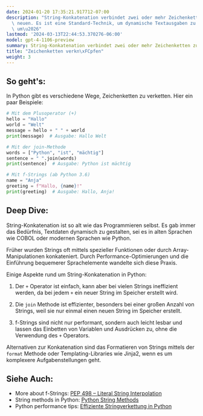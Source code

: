 ```yaml
---
date: 2024-01-20 17:35:21.917712-07:00
description: "String-Konkatenation verbindet zwei oder mehr Zeichenketten zu einer\
  \ neuen. Es ist eine Standard-Technik, um dynamische Textausgaben zu erzeugen oder\
  \ um\u2026"
lastmod: '2024-03-13T22:44:53.370276-06:00'
model: gpt-4-1106-preview
summary: String-Konkatenation verbindet zwei oder mehr Zeichenketten zu einer neuen.
title: "Zeichenketten verkn\xFCpfen"
weight: 3
---
```


## So geht's:
In Python gibt es verschiedene Wege, Zeichenketten zu verketten. Hier ein paar Beispiele:

```python
# Mit dem Plusoperator (+)
hello = "Hallo"
world = "Welt"
message = hello + " " + world
print(message)  # Ausgabe: Hallo Welt

# Mit der join-Methode
words = ["Python", "ist", "mächtig"]
sentence = " ".join(words)
print(sentence)  # Ausgabe: Python ist mächtig

# Mit f-Strings (ab Python 3.6)
name = "Anja"
greeting = f"Hallo, {name}!"
print(greeting)  # Ausgabe: Hallo, Anja!
```

## Deep Dive:
String-Konkatenation ist so alt wie das Programmieren selbst. Es gab immer das Bedürfnis, Textdaten dynamisch zu gestalten, sei es in alten Sprachen wie COBOL oder modernen Sprachen wie Python.

Früher wurden Strings oft mittels spezieller Funktionen oder durch Array-Manipulationen konkateniert. Durch Performance-Optimierungen und die Einführung bequemerer Sprachelemente wandelte sich diese Praxis.

Einige Aspekte rund um String-Konkatenation in Python:

1. Der `+` Operator ist einfach, kann aber bei vielen Strings ineffizient werden, da bei jedem `+` ein neuer String im Speicher erstellt wird.
   
2. Die `join` Methode ist effizienter, besonders bei einer großen Anzahl von Strings, weil sie nur einmal einen neuen String im Speicher erstellt.
   
3. f-Strings sind nicht nur performant, sondern auch leicht lesbar und lassen das Einbetten von Variablen und Ausdrücken zu, ohne die Verwendung des `+` Operators.

Alternativen zur Konkatenation sind das Formatieren von Strings mittels der `format` Methode oder Templating-Libraries wie Jinja2, wenn es um komplexere Aufgabenstellungen geht.

## Siehe Auch:
- More about f-Strings: [PEP 498 – Literal String Interpolation](https://www.python.org/dev/peps/pep-0498/)
- String methods in Python: [Python String Methods](https://docs.python.org/3/library/stdtypes.html#string-methods)
- Python performance tips: [Effiziente Stringverkettung in Python](https://docs.python.org/3/faq/programming.html#how-do-i-get-a-single-string-from-a-list-of-strings)
